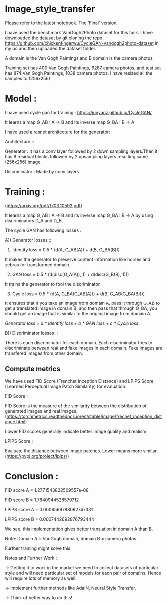 # Image_style_transfer

Please refer to the latest notebook. The 'Final' version.

I have used the benchmark VanGogh2Photo dataset for this task.
I have downloaded the dataset by git cloning the repo https://github.com/chickenfingerwu/CycleGAN-vangogh2photo-dataset in my pc and then uploaded the dataset folder.

A domain is the Van Gogh Paintings and B domain is the camera photos

Training set has 400 Van Gogh Paintings, 6287 camera photos, and test set has 874 Van Gogh Paintings, 1038 camera photos.
I have resized all the samples to (256x256)

# Model : 
I have used cycle gan for training : https://junyanz.github.io/CycleGAN/

It learns a map G_AB : A -> B and its inverse map G_BA : B -> A

I have used a resnet architecture for the generator:

Architecture :: 

Generator : 
            It has a conv layer followed by 2 down sampling layers.Then it has 9 residual blocks followed by 2 upsampling layers resulting same (256x256) image.


Discriminator : Made by conv layers

# Training : 

(https://arxiv.org/pdf/1703.10593.pdf)

It learns a map G_AB : A -> B and its inverse map G_BA : B -> A by using discriminators D_A and D_B.

The cycle GAN has following losses :

A)) Generator losses :: 

1) Identity loss = 0.5 * (d(A, G_AB(A)) + d(B, G_BA(B)))

It makes the generator to preserve content information like horses and zebras for transformed domain.

2) GAN loss = 0.5 * (d(disc(G_A(A)), 1) + d(disc(G_B(B), 1)))

It trains the generator to fool the discriminator.

3) Cycle loss = 0.5 * (d(A, G_BA(G_AB(A))) + d(B, G_AB(G_BA(B))))

It ensures that if you take an image from domain A, pass it through G_AB to get a translated image in domain B, and then pass that through G_BA, you should get an image that is similar to the original image from domain A.

*Generator loss = a * Identity loss + b * GAN loss + c * Cycle loss*


B)) Discriminator losses :: 

There is each discriminator for each domain. Each discriminator tries to discriminate between real and fake images in each domain. Fake images are transfered images from other domain.


## Compute metrics

We have used FID Score (Frenchet Inception Distance) and LPIPS Score (Learned Perceptual Image Patch Similarity) for evaluation.

FID Score : 

FID Score is the measure of the similarity between the distribution of generated images and real images. (https://torchmetrics.readthedocs.io/en/stable/image/frechet_inception_distance.html)

Lower FID scores generally indicate better image quality and realism.

LPIPS Score : 

Evaluate the distance between image patches. Lower means more similar.(https://pypi.org/project/lpips/)

# Conclusion :

FID score A = 1.2771543822509557e-08

FID score B = 1.7840944528579712

LPIPS score A = 0.0006569788092747331

LPIPS score B = 0.0007442692876793444


We see, this implementation gives better translation in domain A than B. 

Note: Domain A = VanGogh domain, domain B = camera photos.

Further training might solve this.

Notes and Further Work :

-> Getting it to work in the market we need to collect datasets of particular style and will need particular set of models for each pair of domains. Hence will require lots of memory as well.

-> Implement further methods like AdaIN, Neural Style Transfer.

-> Think of better way to do this!
